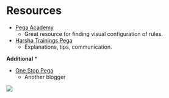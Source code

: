 # Resources

- [Pega Academy](https://academy.pega.com/)
    - Great resource for finding visual configuration of rules.
- [Harsha Trainings Pega](https://www.youtube.com/c/HarshaTrainingsacademy)
    - Explanations, tips, communication.

**Additional** *
- [One Stop Pega](https://onestoppega.com/)
    - Another blogger

<img src="https://images.g2crowd.com/uploads/product/image/social_landscape/social_landscape_025e4974139a3455132150b9ebc77ac5/pega-platform.jpg" />
